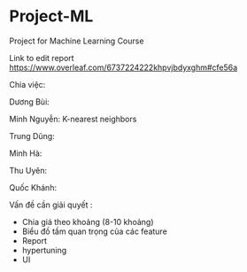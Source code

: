 # Project-ML
Project for Machine Learning Course

Link to edit report
https://www.overleaf.com/6737224222khpvjbdyxghm#cfe56a

Chia việc:


Dương Bùi:

Minh Nguyễn: K-nearest neighbors

Trung Dũng:

Minh Hà:

Thu Uyên: 

Quốc Khánh:

Vấn đề cần giải quyết : 

- Chia giá theo khoảng (8-10 khoảng)
- Biểu đồ tầm quan trọng của các feature
- Report
- hypertuning
- UI
